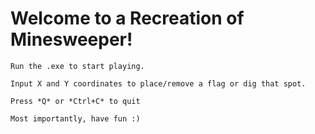 # Welcome to a Recreation of Minesweeper!
    Run the .exe to start playing.
    
    Input X and Y coordinates to place/remove a flag or dig that spot.

    Press *Q* or *Ctrl+C* to quit

    Most importantly, have fun :)